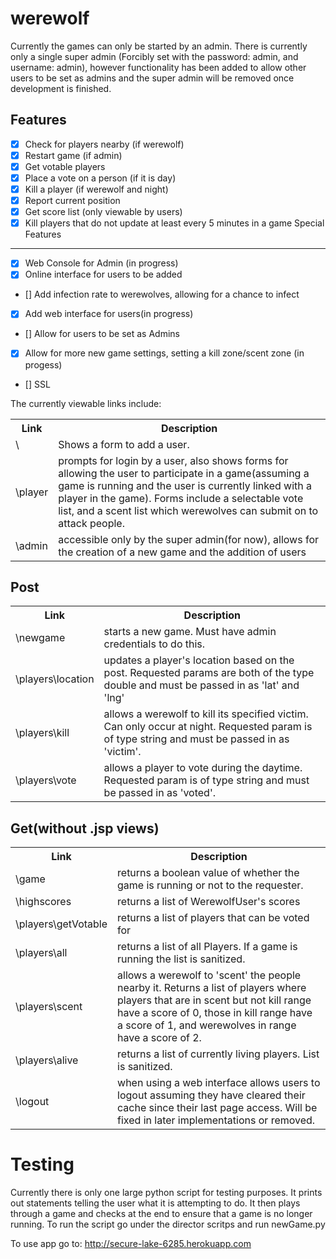 werewolf
========
Currently the games can only be started by an admin.  There is currently only a single super admin (Forcibly set with the password: admin, and username: admin), however functionality has been added to allow other users to be set as admins and the super admin will be removed once development is finished.

Features
--------

- [x]    Check for players nearby (if werewolf)
- [x]    Restart game (if admin)
- [x]    Get votable players
- [x]    Place a vote on a person (if it is day)
- [x]    Kill a player (if werewolf and night)
- [x]    Report current position
- [x]    Get score list (only viewable by users)
- [x]    Kill players that do not update at least every 5 minutes in a game
Special Features
----------------

- [x]    Web Console for Admin (in progress)
- [x]   Online interface for users to be added
- []    Add infection rate to werewolves, allowing for a chance to infect
- [x]    Add web interface for users(in progress)
- []    Allow for users to be set as Admins
- [x]    Allow for more new game settings, setting a kill zone/scent zone (in progess)
- []    SSL

The currently viewable links include:
<table>
  <tr>
    <th>Link</th><th>Description</th>
  </tr>
  <tr>
    <td>\</td><td>Shows a form to add a user.</td>
  </tr>
  <tr>
    <td>\player</td><td>prompts for login by a user, also shows forms for allowing the user to participate in a game(assuming a game is running and the user is currently linked with a player in the game).  Forms include a selectable vote list, and a scent list which werewolves can submit on to attack people.</td>
  </tr>
    <tr>
    <td>\admin</td><td>accessible only by the super admin(for now), allows for the creation of a new game and the addition of users</td>
  </tr>
</table>

Post
----
<table>
  <tr>
    <th>Link    </th><th>Description</th>
  </tr>
  <tr>
    <td>\newgame</td><td>starts a new game.  Must have admin credentials to do this.</td>
  </tr>
  <tr>
    <td>\players\location</td><td>updates a player's location based on the post.  Requested params are both of the type double and must be passed in as 'lat' and 'lng'</td>
  </tr>
    <tr>
    <td>\players\kill</td><td>allows a werewolf to kill its specified victim.  Can only occur at night.  Requested param is of type string and must be passed in as 'victim'.</td>
  </tr>
    <tr>
    <td>\players\vote</td><td>allows a player to vote during the daytime.  Requested param is of type string and must be passed in as 'voted'.</td>
  </tr>
</table>



Get(without .jsp views)
-----------------------
<table>
  <tr>
    <th>Link    </th><th>Description</th>
  </tr>
  <tr>
    <td>\game</td><td>returns a boolean value of whether the game is running or not to the requester.</td>
  </tr>
  <tr>
    <td>\highscores</td><td>returns a list of WerewolfUser's scores</td>
  </tr>
    <tr>
    <td>\players\getVotable</td><td>returns a list of players that can be voted for</td>
  </tr>
    <tr>
    <td>\players\all</td><td>returns a list of all Players.  If a game is running the list is sanitized.</td>
  </tr>
      <tr>
    <td>\players\scent</td><td>allows a werewolf to 'scent' the people nearby it.  Returns a list of players where players that are in scent but not kill range have a score of 0, those in kill range have a score of 1, and werewolves in range have a score of 2.</td>
  </tr>
        <tr>
    <td>\players\alive</td><td>returns a list of currently living players.  List is sanitized.</td>
  </tr>
  <tr>
    <td>\logout</td><td>when using a web interface allows users to logout assuming they have cleared their cache since their last page access.  Will be fixed in later implementations or removed.</td>
  </tr>
</table>

Testing
=======
Currently there is only one large python script for testing purposes.  It prints out statements telling the user what it is attempting to do.  It then plays through a game and checks at the end to ensure that a game is no longer running.
To run the script go under the director scritps and run newGame.py

To use app go to: http://secure-lake-6285.herokuapp.com

